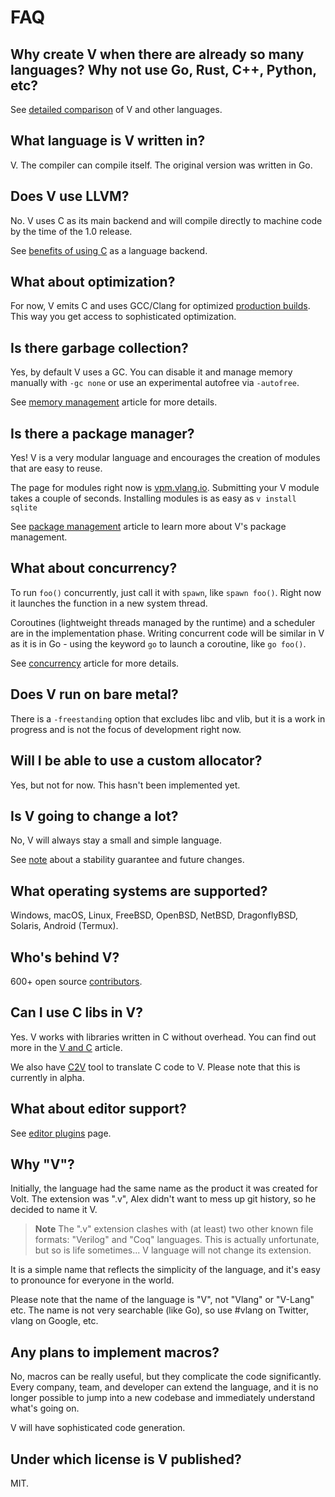 # FAQ

## Why create V when there are already so many languages? Why not use Go, Rust, C++, Python, etc?

See [detailed comparison](https://vlang.io/compare) of V and other languages.

## What language is V written in?

V.
The compiler can compile itself.
The original version was written in Go.

## Does V use LLVM?

No.
V uses C as its main backend and will compile directly to machine code by the time of the 1.0
release.

See
[benefits of using C](https://github.com/vlang/v/discussions/7849)
as a language backend.

## What about optimization?

For now, V emits C and uses GCC/Clang for optimized
[production builds](../concepts/production-builds.md).
This way you get access to sophisticated optimization.

## Is there garbage collection?

Yes, by default V uses a GC.
You can disable it and manage memory manually with `-gc none` or use an experimental autofree
via `-autofree`.

See [memory management](../concepts/memory-management.md) article for more details.

## Is there a package manager?

Yes!
V is a very modular language and encourages the creation of modules that are easy to reuse.

The page for modules right now is [vpm.vlang.io](https://vpm.vlang.io/).
Submitting your V module takes a couple of seconds.
Installing modules is as easy as `v install sqlite`

See [package management](../concepts/package-management.md) article to learn more about V's
package management.

## What about concurrency?

To run `foo()` concurrently, just call it with `spawn`, like `spawn foo()`.
Right now it launches the function in a new system thread.

Coroutines (lightweight threads managed by the runtime) and a scheduler are in the implementation
phase. Writing concurrent code will be similar in V as it is in Go - using the keyword `go` to
launch a coroutine, like `go foo()`.

See [concurrency](../concepts/concurrency.md) article for more details.

## Does V run on bare metal?

There is a `-freestanding` option that excludes libc and vlib, but it is a work in progress and is
not the focus of development right now.

## Will I be able to use a custom allocator?

Yes, but not for now.
This hasn't been implemented yet.

## Is V going to change a lot?

No, V will always stay a small and simple language.

See [note](https://github.com/vlang/v/blob/master/README.md#stability-guarantee-and-future-changes)
about a stability guarantee and future changes.

## What operating systems are supported?

Windows, macOS, Linux, FreeBSD, OpenBSD, NetBSD, DragonflyBSD, Solaris, Android (Termux).

## Who's behind V?

600+ open source [contributors](https://github.com/vlang/v/graphs/contributors).

## Can I use C libs in V?

Yes.
V works with libraries written in C without overhead.
You can find out more in the [V and C](../advanced-concepts/v-and-c.md) article.

We also have [C2V](https://github.com/vlang/c2v) tool to translate C code to V.
Please note that this is currently in alpha.

## What about editor support?

See [editor plugins](../tools/editor_plugins/overview.md) page.

## Why "V"?

Initially, the language had the same name as the product it was created for Volt.
The extension was ".v", Alex didn't want to mess up git history, so he decided to name it V.

> **Note**
> The ".v" extension clashes with (at least) two other known file formats: "Verilog" and "Coq"
> languages.
> This is actually unfortunate, but so is life sometimes... V language will not change its
> extension.

It is a simple name that reflects the simplicity of the language, and it's easy to pronounce for
everyone in the world.

Please note that the name of the language is "V", not "Vlang" or "V-Lang" etc.
The name is not very searchable (like Go), so use #vlang on Twitter, vlang on Google, etc.

## Any plans to implement macros?

No, macros can be really useful, but they complicate the code significantly.
Every company, team, and developer can extend the language, and it is no longer possible to jump
into a new codebase and immediately understand what's going on.

V will have sophisticated code generation.

## Under which license is V published?

MIT.
